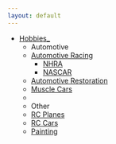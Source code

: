 ```yaml
---
layout: default
---
```


<div class="hero-unit">

<ul class="nav">

<li class="dropdown">
<a href="#" class="dropdown-toggle" data-toggle="dropdown">Hobbies<b class="caret">_</b></a>
<ul class="dropdown-menu">
<li class="nav-header">Automotive</li>
<li class="dropdown-submenu">
<a tabindex="-1" href="#">Automotive Racing</a>
<ul class="dropdown-menu">
<li><a href="#">NHRA</a></li>
<li><a href="#">NASCAR</a></li>
</ul>
</li>
<li><a href="#">Automotive Restoration</a></li>
<li><a href="#">Muscle Cars</a></li>
<li class="divider"></li>
<li class="nav-header">Other</li>
<li><a href="#">RC Planes</a></li>
<li><a href="#">RC Cars</a></li>
<li><a href="#">Painting</a></li>
</ul>
</li>
</ul>



</div>